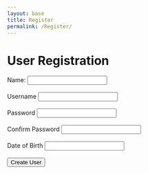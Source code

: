 ```yaml
---
layout: base
title: Register
permalink: /Register/
--- 
```


<html lang="en">
    <title>User Registration</title>
    <div class="purple-form">
        <h1>User Registration</h1>
        <form id="registrationForm">
            <label for="name">Name:</label>
            <input type="text" id="name" name="name" required><br><br>     
            <label for="uid">Username</label>  
            <input type="text" id="uid" name="uid" required><br><br>
            <label for="password">Password</label> 
            <input type="password" id="password" name="password" required><br><br>
            <label for="confirmPassword">Confirm Password</label> 
            <input type="password" id="confirmPassword" name="confirmPassword" required><br><br>
            <label for="dob">Date of Birth</label>
            <input type="text" id="dob" name="dob" required><br><br>
            <input type="submit" value="Create User">
        </form>
    </div>
    <script>
        document.getElementById('registrationForm').addEventListener('submit', function(event) {
            event.preventDefault(); // Prevent form submission
            const name = document.getElementById('name').value;// DEFINE VALUES
            const uid =  document.getElementById('uid').value;
            const password = document.getElementById('password').value;
            const confirmPassword = document.getElementById('confirmPassword').value;
            const dob = document.getElementById('dob').value;
            if (password !== confirmPassword) {
                alert("Passwords do not match");
                return;
            }
            const formData = {
                "name": name,
                "uid": uid,
                "password": password,
                "dob": dob
                // Add other form fields as needed
            };            
            fetch('http://127.0.0.1:8086/api/users/create', {
                method: 'POST',
                headers: {
                    'Content-Type': 'application/json'
                },
                body: JSON.stringify(formData)
            })
             .then(response => {
                 if (response.ok) {
                    window.location.href = '/frontTri2/login/'; // Redirect upon successful user creation
                } else {
                    console.error('User creation failed');
                    alert("User Creation failed. Try again.");
                }
            })
            .catch(error => {
                console.error('Error:', error);
            });
        });
    </script>
</html>
